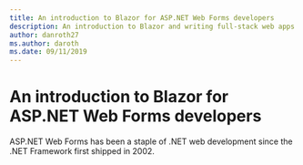 ```yaml
---
title: An introduction to Blazor for ASP.NET Web Forms developers
description: An introduction to Blazor and writing full-stack web apps with .NET
author: danroth27
ms.author: daroth
ms.date: 09/11/2019
---
```


# An introduction to Blazor for ASP.NET Web Forms developers

ASP.NET Web Forms has been a staple of .NET web development since the .NET Framework first shipped in 2002. 


